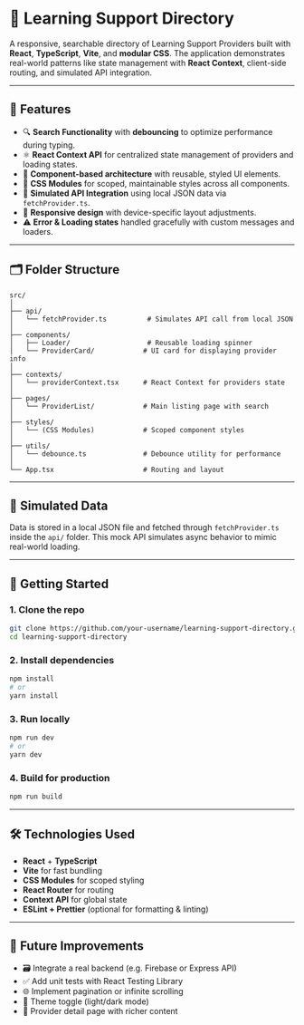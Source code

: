 # 🧠 Learning Support Directory

A responsive, searchable directory of Learning Support Providers built with **React**, **TypeScript**, **Vite**, and **modular CSS**. The application demonstrates real-world patterns like state management with **React Context**, client-side routing, and simulated API integration.

---

## 🚀 Features

- 🔍 **Search Functionality** with **debouncing** to optimize performance during typing.
- ⚛️ **React Context API** for centralized state management of providers and loading states.
- 🧩 **Component-based architecture** with reusable, styled UI elements.
- 🎨 **CSS Modules** for scoped, maintainable styles across all components.
- 🔄 **Simulated API Integration** using local JSON data via `fetchProvider.ts`.
- 📱 **Responsive design** with device-specific layout adjustments.
- ⚠️ **Error & Loading states** handled gracefully with custom messages and loaders.

---

## 🗂️ Folder Structure

```
src/
│
├── api/
│   └── fetchProvider.ts          # Simulates API call from local JSON
│
├── components/
│   ├── Loader/                   # Reusable loading spinner
│   └── ProviderCard/            # UI card for displaying provider info
│
├── contexts/
│   └── providerContext.tsx      # React Context for providers state
│
├── pages/
│   └── ProviderList/            # Main listing page with search
│
├── styles/
│   └── (CSS Modules)            # Scoped component styles
│
├── utils/
│   └── debounce.ts              # Debounce utility for performance
│
└── App.tsx                      # Routing and layout
```

---

## 🧪 Simulated Data

Data is stored in a local JSON file and fetched through `fetchProvider.ts` inside the `api/` folder. This mock API simulates async behavior to mimic real-world loading.

---

## 🔧 Getting Started

### 1. Clone the repo

```bash
git clone https://github.com/your-username/learning-support-directory.git
cd learning-support-directory
```

### 2. Install dependencies

```bash
npm install
# or
yarn install
```

### 3. Run locally

```bash
npm run dev
# or
yarn dev
```

### 4. Build for production

```bash
npm run build
```

---

## 🛠 Technologies Used

- **React** + **TypeScript**
- **Vite** for fast bundling
- **CSS Modules** for scoped styling
- **React Router** for routing
- **Context API** for global state
- **ESLint + Prettier** (optional for formatting & linting)

---

## 🧠 Future Improvements

- 🗃️ Integrate a real backend (e.g. Firebase or Express API)
- ✅ Add unit tests with React Testing Library
- 🌐 Implement pagination or infinite scrolling
- 🌈 Theme toggle (light/dark mode)
- 💬 Provider detail page with richer content


